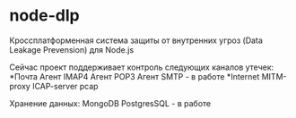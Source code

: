 # node-dlp
Кроссплатформенная система защиты от внутренних угроз (Data Leakage Prevension) для Node.js

Сейчас проект поддерживает контроль следующих каналов утечек:
*Почта
	Агент IMAP4
	Агент POP3
	Агент SMTP - в работе
*Internet
	MITM-proxy
	ICAP-server
	pcap

Хранение данных:
	MongoDB
	PostgresSQL - в работе





